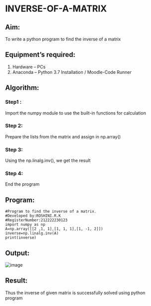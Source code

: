 # INVERSE-OF-A-MATRIX
## Aim:
To write a python program to find the inverse of a matrix
## Equipment’s required:
1. 	Hardware – PCs
2. 	Anaconda – Python 3.7 Installation / Moodle-Code Runner
## Algorithm:
### Step1 : 
Import the numpy module to use the built-in functions for calculation
### Step 2:
Prepare the lists from the matrix and assign in np.array()
### Step 3: 
Using the np.linalg.inv(), we get the result
### Step 4: 
End the program

## Program:
```
#Program to find the inverse of a matrix.
#Developed by:ROSHINI.R.K 
#RegisterNumber:212222230123
import numpy as np
A=np.array([[2 ,1, 1],[1, 1, 1],[1, -1, 2]])
inverse=np.linalg.inv(A)
print(inverse)
```
## Output:
![image](https://user-images.githubusercontent.com/118956165/227150546-6bf16153-5744-4ebe-8e3e-386a329e2cd2.png)

## Result:
Thus the inverse of given matrix is successfully solved using python program

